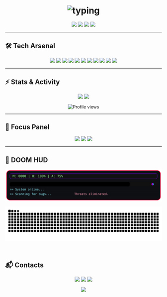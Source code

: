 <!-- Profile: Neon / Cyberpunk / Mr. Robot. Replace ALL CAPS placeholders. -->

<h1 align="center">
  <img src="https://readme-typing-svg.herokuapp.com?font=Share+Tech+Mono&size=28&duration=2600&pause=900&color=00FFF7&center=true&vCenter=true&width=700&lines=Aleksei+—+QA+Engineer;Python+Automation+%7C+Pytest+%7C+Selenium;Future+SDET" alt="typing" />
</h1>

<!-- Neon banner -->
<p align="center">
  <img src="https://img.shields.io/badge/QA-AUTOMATION-FF003C?style=for-the-badge&labelColor=0a0a0f">
  <img src="https://img.shields.io/badge/PYTHON-00FFF7?style=for-the-badge&labelColor=0a0a0f">
  <img src="https://img.shields.io/badge/LINUX-7A00FF?style=for-the-badge&labelColor=0a0a0f">
  <img src="https://img.shields.io/badge/CI%2FCD-FF3D7F?style=for-the-badge&labelColor=0a0a0f">
</p>

---

## 🛠 Tech Arsenal
<p align="center">
  <img src="https://img.shields.io/badge/Python-1E1E1E?style=for-the-badge&logo=python&logoColor=00FFF7"/>
  <img src="https://img.shields.io/badge/Pytest-1E1E1E?style=for-the-badge&logo=pytest&logoColor=00FFF7"/>
  <img src="https://img.shields.io/badge/Selenium-1E1E1E?style=for-the-badge&logo=selenium&logoColor=43B02A"/>
  <img src="https://img.shields.io/badge/Playwright-1E1E1E?style=for-the-badge&logo=playwright&logoColor=00FF88"/>
  <img src="https://img.shields.io/badge/Postman-1E1E1E?style=for-the-badge&logo=postman&logoColor=FF6C37"/>
  <img src="https://img.shields.io/badge/Docker-1E1E1E?style=for-the-badge&logo=docker&logoColor=2496ED"/>
  <img src="https://img.shields.io/badge/Jenkins-1E1E1E?style=for-the-badge&logo=jenkins&logoColor=F0D6B7"/>
  <img src="https://img.shields.io/badge/Allure-1E1E1E?style=for-the-badge&logo=allure&logoColor=FF3D7F"/>
  <img src="https://img.shields.io/badge/GitLab%20CI%2FCD-1E1E1E?style=for-the-badge&logo=gitlab&logoColor=FC6D26"/>
  <img src="https://img.shields.io/badge/Linux-1E1E1E?style=for-the-badge&logo=linux&logoColor=FFFFFF"/>
  <img src="https://img.shields.io/badge/MySQL-1E1E1E?style=for-the-badge&logo=mysql&logoColor=00A8E8"/>
</p>

---

## ⚡ Stats & Activity
<p align="center">
  <img src="https://github-readme-stats.vercel.app/api?username=blvckcatswag&show_icons=true&theme=radical&hide_border=true" height="160" />
  <img src="https://github-readme-streak-stats.herokuapp.com/?user=blvckcatswag&theme=radical&hide_border=true" height="160" />
</p>
<p align="center">
  <img src="https://komarev.com/ghpvc/?username=blvckcatswag&color=FF003C&style=flat-square" alt="Profile views"/>
</p>

---

## 🎯 Focus Panel
<p align="center">
  <img src="https://img.shields.io/badge/Automation-Pytest%20%7C%20Selenium%20%7C%20Playwright-00FFF7?style=for-the-badge&labelColor=0a0a0f">
  <img src="https://img.shields.io/badge/CI%2FCD-Jenkins%20%7C%20GitLab%20%7C%20Docker-FF003C?style=for-the-badge&labelColor=0a0a0f">
  <img src="https://img.shields.io/badge/Reporting-Allure%20%7C%20Logs%20%7C%20Stability-7A00FF?style=for-the-badge&labelColor=0a0a0f">
</p>

---

## 💾 DOOM HUD
<!-- ВАЖНО: этот SVG должен быть отдельным файлом. 
     Ссылка ниже должна вести на RAW-версию, иначе GitHub покажет мусор. -->
<p align="center">
  <!-- замени USERNAME на свой ник. Путь верный, если doom_hud.svg лежит в корне репозитория-профиля -->
  <img src="https://raw.githubusercontent.com/blvckcatswag/blvckcatswag/main/doom_hud.svg" width="680" alt="doom hud"/>
</p>
<p align="center">
  <!-- Змейка по твоим коммитам -->
  <img src="https://raw.githubusercontent.com/blvckcatswag/blvckcatswag/output/snake-dark.svg" alt="contrib snake" width="720"/>
</p>
<br/>

## 📬 Contacts
<p align="center">
  <a href="https://t.me/random_normal"><img src="https://img.shields.io/badge/Telegram-1E1E1E?style=for-the-badge&logo=telegram&logoColor=00FFF7"/></a>
  <a href="mailto:bestqaengineer7@gmail.com"><img src="https://img.shields.io/badge/Gmail-1E1E1E?style=for-the-badge&logo=gmail&logoColor=FF003C"/></a>
  <a href="https://www.linkedin.com/in/blvckcatswag/"><img src="https://img.shields.io/badge/LinkedIn-1E1E1E?style=for-the-badge&logo=linkedin&logoColor=00A0DC"/></a>
</p>

<p align="center">
  <img src="https://readme-typing-svg.herokuapp.com?font=Share+Tech+Mono&size=16&duration=3000&pause=1000&color=8EF0FF&center=true&vCenter=true&width=380&lines=Console+session+closed.;Awaiting+next+command." />
</p>
